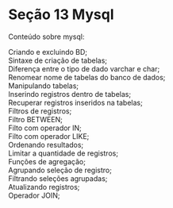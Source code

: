 # Seção 13 Mysql

Conteúdo sobre mysql:<br/>

Criando e excluindo BD; <br/>
Sintaxe de criação de tabelas; <br/>
Diferença entre o tipo de dado varchar e char; <br/>
Renomear nome de tabelas do banco de dados; <br/>
Manipulando tabelas; <br/>
Inserindo registros dentro de tabelas; <br/>
Recuperar registros inseridos na tabelas; <br/>
Filtros de registros; <br/>
Filtro BETWEEN; <br/>
Filto com operador IN; <br/>
Filto com operador LIKE; <br/>
Ordenando resultados; <br/>
Limitar a quantidade de registros; <br/>
Funções de agregação; <br/>
Agrupando seleção de registro; <br/>
Filtrando seleções agrupadas; <br/>
Atualizando registros; <br/>
Operador JOIN; <br/>